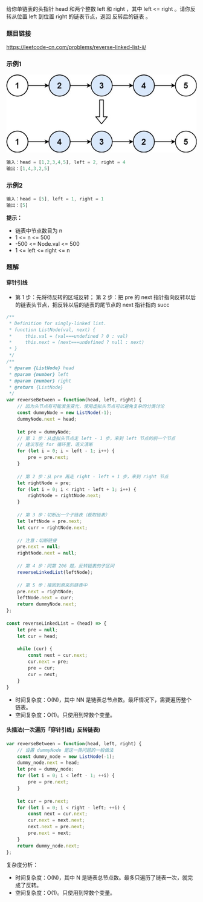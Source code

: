 给你单链表的头指针 head 和两个整数 left 和 right ，其中 left <= right 。请你反转从位置 left 到位置 right 的链表节点，返回 反转后的链表 。
### 题目链接
https://leetcode-cn.com/problems/reverse-linked-list-ii/  
### 示例1
![092_rev2ex2](./imgs/092_rev2ex2.jpeg)
```js
输入：head = [1,2,3,4,5], left = 2, right = 4
输出：[1,4,3,2,5]
```
### 示例2
```js
输入：head = [5], left = 1, right = 1
输出：[5]
```
**提示：**
- 链表中节点数目为 n
- 1 <= n <= 500
- -500 <= Node.val <= 500
- 1 <= left <= right <= n

### 题解
#### 穿针引线
- 第 1 步：先将待反转的区域反转；
第 2 步：把 pre 的 next 指针指向反转以后的链表头节点，把反转以后的链表的尾节点的 next 指针指向 succ
```js
/**
 * Definition for singly-linked list.
 * function ListNode(val, next) {
 *     this.val = (val===undefined ? 0 : val)
 *     this.next = (next===undefined ? null : next)
 * }
 */
/**
 * @param {ListNode} head
 * @param {number} left
 * @param {number} right
 * @return {ListNode}
 */
var reverseBetween = function(head, left, right) {
    // 因为头节点有可能发生变化，使用虚拟头节点可以避免复杂的分类讨论
    const dummyNode = new ListNode(-1);
    dummyNode.next = head;

    let pre = dummyNode;
    // 第 1 步：从虚拟头节点走 left - 1 步，来到 left 节点的前一个节点
    // 建议写在 for 循环里，语义清晰
    for (let i = 0; i < left - 1; i++) {
        pre = pre.next;
    }

    // 第 2 步：从 pre 再走 right - left + 1 步，来到 right 节点
    let rightNode = pre;
    for (let i = 0; i < right - left + 1; i++) {
        rightNode = rightNode.next;
    }

    // 第 3 步：切断出一个子链表（截取链表）
    let leftNode = pre.next;
    let curr = rightNode.next;

    // 注意：切断链接
    pre.next = null;
    rightNode.next = null;

    // 第 4 步：同第 206 题，反转链表的子区间
    reverseLinkedList(leftNode);

    // 第 5 步：接回到原来的链表中
    pre.next = rightNode;
    leftNode.next = curr;
    return dummyNode.next;
};

const reverseLinkedList = (head) => {
    let pre = null;
    let cur = head;

    while (cur) {
        const next = cur.next;
        cur.next = pre;
        pre = cur;
        cur = next;
    }
}
```

- 时间复杂度：O(N)，其中 NN 是链表总节点数。最坏情况下，需要遍历整个链表。
- 空间复杂度：O(1)。只使用到常数个变量。  

#### 头插法(一次遍历「穿针引线」反转链表)
```js
var reverseBetween = function(head, left, right) {
    // 设置 dummyNode 是这一类问题的一般做法
    const dummy_node = new ListNode(-1);
    dummy_node.next = head;
    let pre = dummy_node;
    for (let i = 0; i < left - 1; ++i) {
        pre = pre.next;
    }

    let cur = pre.next;
    for (let i = 0; i < right - left; ++i) {
        const next = cur.next;
        cur.next = next.next;
        next.next = pre.next;
        pre.next = next;
    }
    return dummy_node.next;
};
```
复杂度分析：    
- 时间复杂度：O(N)，其中 N 是链表总节点数。最多只遍历了链表一次，就完成了反转。
- 空间复杂度：O(1)。只使用到常数个变量。